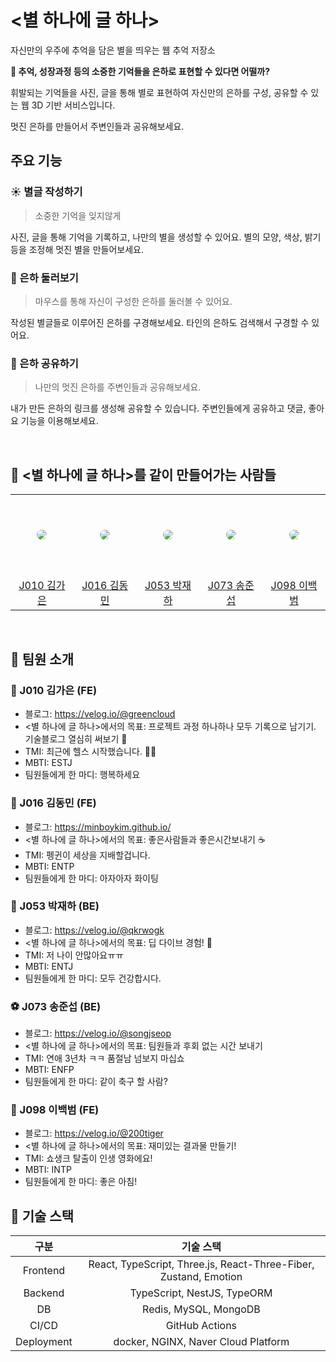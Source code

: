 # <별 하나에 글 하나>

자신만의 우주에 추억을 담은 별을 띄우는 웹 추억 저장소

**🌟 추억, 성장과정 등의 소중한 기억들을 은하로 표현할 수 있다면 어떨까?**

휘발되는 기억들을 사진, 글을 통해 별로 표현하여 자신만의 은하를 구성, 공유할 수 있는 웹 3D 기반 서비스입니다.

멋진 은하를 만들어서 주변인들과 공유해보세요.

## 주요 기능

### ☀️ 별글 작성하기

> 소중한 기억을 잊지않게
> 

사진, 글을 통해 기억을 기록하고, 나만의 별을 생성할 수 있어요. 별의 모양, 색상, 밝기등을 조정해 멋진 별을 만들어보세요.

### 🌌 은하 둘러보기

> 마우스를 통해 자신이 구성한 은하를 둘러볼 수 있어요.
> 

작성된 별글들로 이루어진 은하를 구경해보세요. 타인의 은하도 검색해서 구경할 수 있어요.

### 🔗 은하 공유하기

> 나만의 멋진 은하를 주변인들과 공유해보세요.
> 

내가 만든 은하의 링크를 생성해 공유할 수 있습니다. 주변인들에게 공유하고 댓글, 좋아요 기능을 이용해보세요.

<br />

## 🌟 <별 하나에 글 하나>를 같이 만들어가는 사람들
<table >
  <tr height="130px">
    <td align="center" width="130px">
      <a href="https://github.com/KimGaeun0806"><img src="https://avatars.githubusercontent.com/u/80266418?v=4" style="border-radius:50%"/></a>
    </td>
    <td align="center" width="130px">
      <a href="https://github.com/MinboyKim"><img src="https://avatars.githubusercontent.com/u/35567292?v=4" style="border-radius:50%" /></a>
    </td>
    <td align="center" width="130px">
      <a href="https://github.com/qkrwogk"><img src="https://avatars.githubusercontent.com/u/138586629?v=4" style="border-radius:50%"/></a>
    </td>
    <td align="center" width="130px">
      <a href="https://github.com/SongJSeop"><img src="https://avatars.githubusercontent.com/u/101378867?v=4" style="border-radius:50%"/></a>
    </td>
<td align="center" width="130px">
      <a href="https://github.com/bananaba"><img src="https://avatars.githubusercontent.com/u/78800560?v=4" style="border-radius:50%"/></a>
    </td>
  </tr>
  <tr height="50px">
    <td align="center" width="130px">
      <a href="https://github.com/KimGaeun0806">J010 김가은</a>
    </td>
    <td align="center" width="130px">
      <a href="https://github.com/MinboyKim">J016 김동민</a>
    </td>
    <td align="center" width="130px">
      <a href="https://github.com/qkrwogk">J053 박재하</a>
    </td>
    <td align="center" width="130px">
      <a href="https://github.com/SongJSeop">J073 송준섭</a>
    </td>
    <td align="center" width="130px">
      <a href="https://github.com/bananaba">J098 이백범</a>
    </td>
  </tr>
</table>

<br />

## 🌟 팀원 소개
### 🐙 J010 김가은 (FE)
- 블로그: https://velog.io/@greencloud
- <별 하나에 글 하나>에서의 목표: 프로젝트 과정 하나하나 모두 기록으로 남기기. 기술블로그 열심히 써보기 👻
- TMI: 최근에 헬스 시작했습니다. 💪🏻
- MBTI: ESTJ
- 팀원들에게 한 마디: 행복하세요

### 🐧 J016 김동민 (FE)
- 블로그: https://minboykim.github.io/
- <별 하나에 글 하나>에서의 목표: 좋은사람들과 좋은시간보내기 ☕️
- TMI: 펭귄이 세상을 지배할겁니다.
- MBTI: ENTP
- 팀원들에게 한 마디: 아자아자 화이팅

### 👾 J053 박재하 (BE)
- 블로그: https://velog.io/@qkrwogk
- <별 하나에 글 하나>에서의 목표: 딥 다이브 경험! 🌊
- TMI: 저 나이 안많아요ㅠㅠ
- MBTI: ENTJ
- 팀원들에게 한 마디: 모두 건강합시다.

### ⚽️ J073 송준섭 (BE)
- 블로그: https://velog.io/@songjseop
- <별 하나에 글 하나>에서의 목표: 팀원들과 후회 없는 시간 보내기
- TMI: 연애 3년차 ㅋㅋ 품절남 넘보지 마십쇼
- MBTI: ENFP
- 팀원들에게 한 마디: 같이 축구 할 사람?

### 🐰 J098 이백범 (FE)
- 블로그: https://velog.io/@200tiger
- <별 하나에 글 하나>에서의 목표: 재미있는 결과물 만들기!
- TMI: 쇼생크 탈출이 인생 영화에요!
- MBTI: INTP
- 팀원들에게 한 마디: 좋은 아침!

## 🌟 기술 스택

| 구분 | 기술 스택 |
| :---: | :----: |
| Frontend | React, TypeScript, Three.js, React-Three-Fiber, Zustand, Emotion |
| Backend  | TypeScript, NestJS, TypeORM |
| DB | Redis, MySQL, MongoDB |
| CI/CD | GitHub Actions |
| Deployment | docker, NGINX, Naver Cloud Platform |
